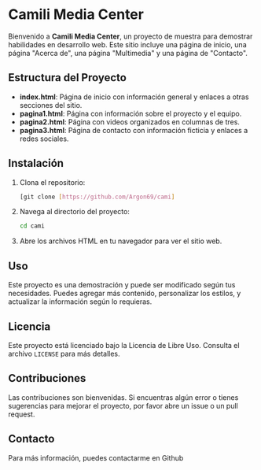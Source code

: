 # Camili Media Center

Bienvenido a **Camili Media Center**, un proyecto de muestra para demostrar habilidades en desarrollo web. Este sitio incluye una página de inicio, una página "Acerca de", una página "Multimedia" y una página de "Contacto". 

## Estructura del Proyecto

- **index.html**: Página de inicio con información general y enlaces a otras secciones del sitio.
- **pagina1.html**: Página con información sobre el proyecto y el equipo.
- **pagina2.html**: Página con videos organizados en columnas de tres.
- **pagina3.html**: Página de contacto con información ficticia y enlaces a redes sociales.

## Instalación

1. Clona el repositorio:

    ```bash
    [git clone [https://github.com/Argon69/cami]
    ```

2. Navega al directorio del proyecto:

    ```bash
    cd cami
    ```

3. Abre los archivos HTML en tu navegador para ver el sitio web.

## Uso

Este proyecto es una demostración y puede ser modificado según tus necesidades. Puedes agregar más contenido, personalizar los estilos, y actualizar la información según lo requieras.

## Licencia

Este proyecto está licenciado bajo la Licencia de Libre Uso. Consulta el archivo `LICENSE` para más detalles.

## Contribuciones

Las contribuciones son bienvenidas. Si encuentras algún error o tienes sugerencias para mejorar el proyecto, por favor abre un issue o un pull request.

## Contacto

Para más información, puedes contactarme en Github
